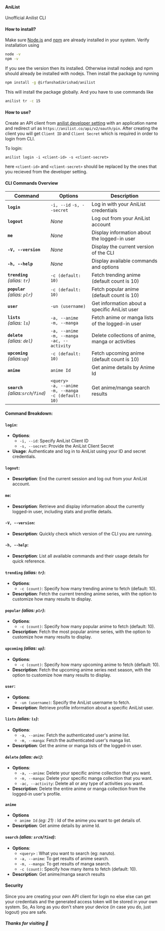 #### AniList

Unofficial Anilist CLI

#### How to install?

Make sure [Node.js](https://nodejs.org/en) and [npm](https://www.npmjs.com) are already installed in your system.
Verify installation using

```bash
node -v
npm -v
```

If you see the version then its installed. Otherwise install nodejs and npm should already be installed with nodejs.
Then install the package by running

```bash
npm install -g @irfanshadikrishad/anilist
```

This will install the package globally. And you have to use commands like

```bash
anilist tr -c 15
```

#### How to use?

Create an API client from [anilist developer setting](https://anilist.co/settings/developer) with an application name and redirect url as `https://anilist.co/api/v2/oauth/pin`. After creating the client you will get `Client ID` and `Client Secret` which is required in order to login from CLI.

To login:

```
anilist login -i <client-id> -s <client-secret>
```

here `<client-id>` and `<client-secret>` should be replaced by the ones that you recieved from the developer setting.

#### CLI Commands Overview

| **Command**                               | **Options**                                                             | **Description**                                  |
| ----------------------------------------- | ----------------------------------------------------------------------- | ------------------------------------------------ |
| **`login`**                               | `-i, --id` `-s, --secret`                                               | Log in with your AniList credentials             |
| **`logout`**                              | _None_                                                                  | Log out from your AniList account                |
| **`me`**                                  | _None_                                                                  | Display information about the logged-in user     |
| **`-V, --version`**                       | _None_                                                                  | Display the current version of the CLI           |
| **`-h, --help`**                          | _None_                                                                  | Display available commands and options           |
| **`trending`** <br> _(alias: `tr`)_       | `-c (default: 10)`                                                      | Fetch trending anime (default count is 10)       |
| **`popular`** <br> _(alias: `plr`)_       | `-c (default: 10)`                                                      | Fetch popular anime (default count is 10)        |
| **`user`**                                | `-un (username)`                                                        | Get information about a specific AniList user    |
| **`lists`** <br> _(alias: `ls`)_          | `-a, --anime` <br> `-m, --manga`                                        | Fetch anime or manga lists of the logged-in user |
| **`delete`** <br> _(alias: `del`)_        | `-a, --anime` <br> `-m, --manga` <br> `-ac, --activity`                 | Delete collections of anime, manga or activities |
| **`upcoming`** <br> _(alias:`up`)_        | `-c (default: 10)`                                                      | Fetch upcoming anime (default count is 10)       |
| **`anime`**                               | `anime Id`                                                              | Get anime details by Anime Id                    |
| **`search`** <br> _(alias:`srch`/`find`)_ | `<query>` <br> `-a, --anime` <br> `-m, --manga` <br> `-c (default: 10)` | Get anime/manga search results                   |

#### Command Breakdown:

#### `login`:

- **Options**:
  - `-i, --id`: Specify AniList Client ID
  - `-s, --secret`: Provide the AniList Client Secret
- **Usage**: Authenticate and log in to AniList using your ID and secret credentials.

#### `logout`:

- **Description**: End the current session and log out from your AniList account.

#### `me`:

- **Description**: Retrieve and display information about the currently logged-in user, including stats and profile details.

#### `-V, --version`:

- **Description**: Quickly check which version of the CLI you are running.

#### `-h, --help`:

- **Description**: List all available commands and their usage details for quick reference.

#### `trending` _(alias: `tr`)_:

- **Options**:
  - `-c (count)`: Specify how many trending anime to fetch (default: 10).
- **Description**: Fetch the current trending anime series, with the option to customize how many results to display.

#### `popular` _(alias: `plr`)_:

- **Options**:
  - `-c (count)`: Specify how many popular anime to fetch (default: 10).
- **Description**: Fetch the most popular anime series, with the option to customize how many results to display.

#### `upcoming` _(alias: `up`)_:

- **Options**:
  - `-c (count)`: Specify how many upcoming anime to fetch (default: 10).
- **Description**: Fetch the upcoming anime series next season, with the option to customize how many results to display.

#### `user`:

- **Options**:
  - `-un (username)`: Specify the AniList username to fetch.
- **Description**: Retrieve profile information about a specific AniList user.

#### `lists` _(alias: `ls`)_:

- **Options**:
  - `-a, --anime`: Fetch the authenticated user's anime list.
  - `-m, --manga`: Fetch the authenticated user's manga list.
- **Description**: Get the anime or manga lists of the logged-in user.

#### `delete` _(alias: `del`)_:

- **Options**:
  - `-a, --anime`: Delete your specific anime collection that you want.
  - `-m, --manga`: Delete your specific manga collection that you want.
  - `-ac, --activity`: Delete all or any type of activities you want.
- **Description**: Delete the entire anime or manga collection from the logged-in user's profile.

#### `anime`

- **Options**
  - `anime Id` _(eg: 21)_ : Id of the anime you want to get details of.
- **Description**: Get anime details by anime Id.

#### `search` _(alias: `srch`/`find`)_:

- **Options**:
  - `<query>` : What you want to search (eg: naruto).
  - `-a, --anime`: To get results of anime search.
  - `-m, --manga`: To get results of manga search.
  - `-c (count)`: Specify how many items to fetch (default: 10).
- **Description**: Get anime/manga search results

#### Security

Since you are creating your own API client for login no else else can get your credentials and the generated access token will be stored in your own system. So, As long as you don't share your device (in case you do, just logout) you are safe.

#### **_Thanks for visiting 💙_**
